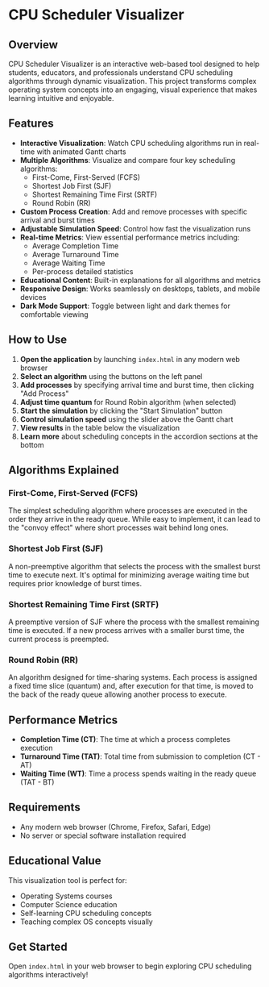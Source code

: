 # CPU Scheduler Visualizer

## Overview
CPU Scheduler Visualizer is an interactive web-based tool designed to help students, educators, and professionals understand CPU scheduling algorithms through dynamic visualization. This project transforms complex operating system concepts into an engaging, visual experience that makes learning intuitive and enjoyable.

## Features

- **Interactive Visualization**: Watch CPU scheduling algorithms run in real-time with animated Gantt charts
- **Multiple Algorithms**: Visualize and compare four key scheduling algorithms:
  - First-Come, First-Served (FCFS)
  - Shortest Job First (SJF)
  - Shortest Remaining Time First (SRTF)
  - Round Robin (RR)
- **Custom Process Creation**: Add and remove processes with specific arrival and burst times
- **Adjustable Simulation Speed**: Control how fast the visualization runs
- **Real-time Metrics**: View essential performance metrics including:
  - Average Completion Time
  - Average Turnaround Time
  - Average Waiting Time
  - Per-process detailed statistics
- **Educational Content**: Built-in explanations for all algorithms and metrics
- **Responsive Design**: Works seamlessly on desktops, tablets, and mobile devices
- **Dark Mode Support**: Toggle between light and dark themes for comfortable viewing

## How to Use

1. **Open the application** by launching `index.html` in any modern web browser
2. **Select an algorithm** using the buttons on the left panel
3. **Add processes** by specifying arrival time and burst time, then clicking "Add Process"
4. **Adjust time quantum** for Round Robin algorithm (when selected)
5. **Start the simulation** by clicking the "Start Simulation" button
6. **Control simulation speed** using the slider above the Gantt chart
7. **View results** in the table below the visualization
8. **Learn more** about scheduling concepts in the accordion sections at the bottom

## Algorithms Explained

### First-Come, First-Served (FCFS)
The simplest scheduling algorithm where processes are executed in the order they arrive in the ready queue. While easy to implement, it can lead to the "convoy effect" where short processes wait behind long ones.

### Shortest Job First (SJF)
A non-preemptive algorithm that selects the process with the smallest burst time to execute next. It's optimal for minimizing average waiting time but requires prior knowledge of burst times.

### Shortest Remaining Time First (SRTF)
A preemptive version of SJF where the process with the smallest remaining time is executed. If a new process arrives with a smaller burst time, the current process is preempted.

### Round Robin (RR)
An algorithm designed for time-sharing systems. Each process is assigned a fixed time slice (quantum) and, after execution for that time, is moved to the back of the ready queue allowing another process to execute.

## Performance Metrics

- **Completion Time (CT)**: The time at which a process completes execution
- **Turnaround Time (TAT)**: Total time from submission to completion (CT - AT)
- **Waiting Time (WT)**: Time a process spends waiting in the ready queue (TAT - BT)

## Requirements

- Any modern web browser (Chrome, Firefox, Safari, Edge)
- No server or special software installation required


## Educational Value

This visualization tool is perfect for:
- Operating Systems courses
- Computer Science education
- Self-learning CPU scheduling concepts
- Teaching complex OS concepts visually

## Get Started

Open `index.html` in your web browser to begin exploring CPU scheduling algorithms interactively!
